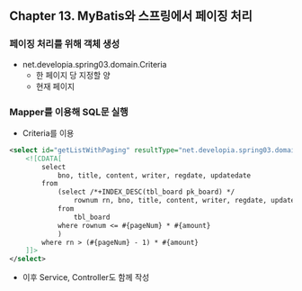 ## Chapter 13. MyBatis와 스프링에서 페이징 처리

### 페이징 처리를 위해 객체 생성

- net.developia.spring03.domain.Criteria
    - 한 페이지 당 지정할 양
    - 현재 페이지

### Mapper를 이용해 SQL문 실행

- Criteria를 이용

```xml
<select id="getListWithPaging" resultType="net.developia.spring03.domain.BoardVO">
	<![CDATA[
		select
			bno, title, content, writer, regdate, updatedate
		from
			(select /*+INDEX_DESC(tbl_board pk_board) */
				rownum rn, bno, title, content, writer, regdate, updatedate
			from
				tbl_board
			where rownum <= #{pageNum} * #{amount}
			)
		where rn > (#{pageNum} - 1) * #{amount}
	]]>
</select>
```

- 이후 Service, Controller도 함께 작성